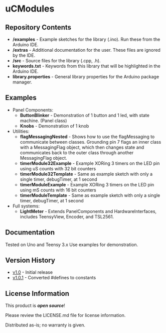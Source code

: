 uCModules
========================================

Repository Contents
-------------------

* **/examples** - Example sketches for the library (.ino). Run these from the Arduino IDE. 
* **/extras** - Additional documentation for the user. These files are ignored by the IDE.
* **/src** - Source files for the library (.cpp, .h).
* **keywords.txt** - Keywords from this library that will be highlighted in the Arduino IDE. 
* **library.properties** - General library properties for the Arduino package manager. 

Examples
-------------------

* Panel Components:
  * **ButtonBlinker** - Demonstration of 1 button and 1 led, with state machine. (Panel class)
  * **Knobs** - Demonstration of 1 knob
* Utilities:
  * **flagMessagingNested** - Shows how to use the flagMessaging to communicate between classes.  Grounding pin 7 flags an inner class with a MessagingFlag object, which then changes state and communicates back to the outer class through another MessagingFlag object.
  * **timerModule32Example** - Example XORing 3 timers on the LED pin using uS counts with 32 bit counters
  * **timerModule32Template** - Same as example sketch with only a single timer, debugTimer, at 1 second
  * **timerModuleExample** - Example XORing 3 timers on the LED pin using mS counts with 16 bit counters
  * **timerModuleTemplate** - Same as example sketch with only a single timer, debugTimer, at 1 second
* Full systems:
  * **LightMeter** - Extends PanelComponents and HardwareInterfaces, includes TeensyView, Encoder, and TSL2561.

Documentation
--------------

Tested on Uno and Teensy 3.x  Use examples for demonstration.

Version History
---------------

* [v1.0](https://github.com/marshalltaylorSFE/uCModules/tree/V_1_0) - Initial release
* [v1.0.1](https://github.com/marshalltaylorSFE/uCModules/tree/V_1_0_1) - Converted #defines to constants

License Information
-------------------

This product is _**open source**_! 

Please review the LICENSE.md file for license information. 

Distributed as-is; no warranty is given.

